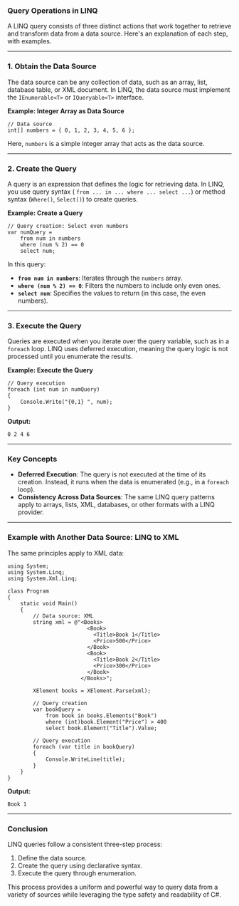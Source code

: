 ### **Query Operations in LINQ**

A LINQ query consists of three distinct actions that work together to retrieve and transform data from a data source.
Here's an explanation of each step, with examples.

* * * * *

### **1\. Obtain the Data Source**

The data source can be any collection of data, such as an array, list, database table, or XML document. In LINQ, the
data source must implement the `IEnumerable<T>` or `IQueryable<T>` interface.

**Example: Integer Array as Data Source**

```
// Data source
int[] numbers = { 0, 1, 2, 3, 4, 5, 6 };

```

Here, `numbers` is a simple integer array that acts as the data source.

* * * * *

### **2\. Create the Query**

A query is an expression that defines the logic for retrieving data. In LINQ, you use query syntax (
`from ... in ... where ... select ...`) or method syntax (`Where()`, `Select()`) to create queries.

**Example: Create a Query**

```
// Query creation: Select even numbers
var numQuery =
    from num in numbers
    where (num % 2) == 0
    select num;

```

In this query:

- **`from num in numbers`**: Iterates through the `numbers` array.
- **`where (num % 2) == 0`**: Filters the numbers to include only even ones.
- **`select num`**: Specifies the values to return (in this case, the even numbers).

* * * * *

### **3\. Execute the Query**

Queries are executed when you iterate over the query variable, such as in a `foreach` loop. LINQ uses deferred
execution, meaning the query logic is not processed until you enumerate the results.

**Example: Execute the Query**

```
// Query execution
foreach (int num in numQuery)
{
    Console.Write("{0,1} ", num);
}

```

**Output:**

```
0 2 4 6

```

* * * * *

### **Key Concepts**

- **Deferred Execution**: The query is not executed at the time of its creation. Instead, it runs when the data is
  enumerated (e.g., in a `foreach` loop).
- **Consistency Across Data Sources**: The same LINQ query patterns apply to arrays, lists, XML, databases, or other
  formats with a LINQ provider.

* * * * *

### **Example with Another Data Source: LINQ to XML**

The same principles apply to XML data:

```
using System;
using System.Linq;
using System.Xml.Linq;

class Program
{
    static void Main()
    {
        // Data source: XML
        string xml = @"<Books>
                         <Book>
                           <Title>Book 1</Title>
                           <Price>500</Price>
                         </Book>
                         <Book>
                           <Title>Book 2</Title>
                           <Price>300</Price>
                         </Book>
                       </Books>";

        XElement books = XElement.Parse(xml);

        // Query creation
        var bookQuery =
            from book in books.Elements("Book")
            where (int)book.Element("Price") > 400
            select book.Element("Title").Value;

        // Query execution
        foreach (var title in bookQuery)
        {
            Console.WriteLine(title);
        }
    }
}

```

**Output:**

```
Book 1

```

* * * * *

### **Conclusion**

LINQ queries follow a consistent three-step process:

1. Define the data source.
2. Create the query using declarative syntax.
3. Execute the query through enumeration.

This process provides a uniform and powerful way to query data from a variety of sources while leveraging the type
safety and readability of C#.